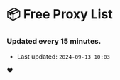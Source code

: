 # :package: Free Proxy List
### Updated every 15 minutes.

- Last updated: `2024-09-13 10:03`

:heart:
